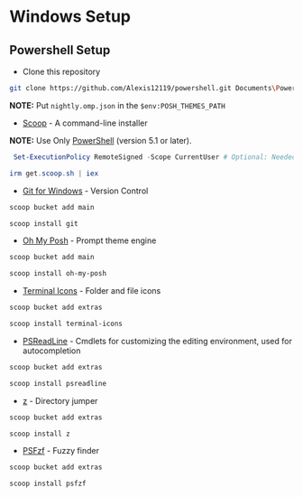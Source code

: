 # Windows Setup

## Powershell Setup

* Clone this repository
```sh
git clone https://github.com/Alexis12119/powershell.git Documents\Powershell
```
**NOTE:** Put `nightly.omp.json` in the `$env:POSH_THEMES_PATH`

* [Scoop](https://scoop.sh/) - A command-line installer

**NOTE:** Use Only [PowerShell](https://github.com/PowerShell/PowerShell) (version 5.1 or later). 

```ps1
 Set-ExecutionPolicy RemoteSigned -Scope CurrentUser # Optional: Needed to run a remote script the first time
```

```ps1
irm get.scoop.sh | iex
```

* [Git for Windows](https://gitforwindows.org/) - Version Control

```ps1
scoop bucket add main
```

```ps1
scoop install git
```

* [Oh My Posh](https://ohmyposh.dev/) - Prompt theme engine

```ps1
scoop bucket add main
```

```ps1
scoop install oh-my-posh
```

* [Terminal Icons](https://github.com/devblackops/Terminal-Icons) - Folder and file icons

```ps1
scoop bucket add extras
```

```ps1
scoop install terminal-icons
```

* [PSReadLine](https://docs.microsoft.com/en-us/powershell/module/psreadline/?view=powershell-7.2) - Cmdlets for customizing the editing environment, used for autocompletion

```ps1
scoop bucket add extras
```

```ps1
scoop install psreadline
```

* [z](https://www.powershellgallery.com/packages/z/1.1.13) - Directory jumper

```ps1
scoop bucket add extras
```

```ps1
scoop install z
```

* [PSFzf](https://github.com/kelleyma49/PSFzf) - Fuzzy finder

```ps1
scoop bucket add extras
```

```ps1
scoop install psfzf
```
